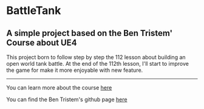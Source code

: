 # BattleTank
## A simple project based on the Ben Tristem' Course about UE4

This project born to follow step by step the 112 lesson about building an open world tank battle. At the end of the 112th lesson, I'll start to improve the game for make it more enjoyable with new feature.

---

You can learn more about the course [here](https://www.udemy.com/unrealcourse/learn/v4/overview)

You can find the Ben Tristem's github page [here](https://github.com/BenTristem)
